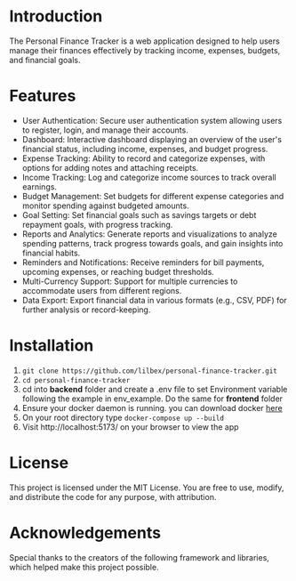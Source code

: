 # Introduction
The Personal Finance Tracker is a web application designed to help users manage their finances effectively by tracking income, expenses, budgets, and financial goals.

# Features
- User Authentication: Secure user authentication system allowing users to register, login, and manage their accounts.
- Dashboard: Interactive dashboard displaying an overview of the user's financial status, including income, expenses, and budget progress.
- Expense Tracking: Ability to record and categorize expenses, with options for adding notes and attaching receipts.
- Income Tracking: Log and categorize income sources to track overall earnings.
- Budget Management: Set budgets for different expense categories and monitor spending against budgeted amounts.
- Goal Setting: Set financial goals such as savings targets or debt repayment goals, with progress tracking.
- Reports and Analytics: Generate reports and visualizations to analyze spending patterns, track progress towards goals, and gain insights into financial habits.
- Reminders and Notifications: Receive reminders for bill payments, upcoming expenses, or reaching budget thresholds.
- Multi-Currency Support: Support for multiple currencies to accommodate users from different regions.
- Data Export: Export financial data in various formats (e.g., CSV, PDF) for further analysis or record-keeping.

# Installation
1. `git clone https://github.com/lilbex/personal-finance-tracker.git`
2. `cd personal-finance-tracker`
3. cd into __backend__ folder and create a .env file to set Environment variable following the example in env_example. Do the same for __frontend__ folder
4. Ensure your docker daemon is running. you can download docker [here](https://www.docker.com/get-started/) 
5. On your root directory type `docker-compose up --build`
6. Visit http://localhost:5173/ on your browser to view the app

# License
This project is licensed under the MIT License. You are free to use, modify, and distribute the code for any purpose, with attribution.

# Acknowledgements
Special thanks to the creators of the following framework and libraries, which helped make this project possible.
